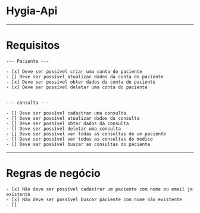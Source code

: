 # Hygia-Api

---
# Requisitos

    --- Paciente ---

    - [x] Deve ser possível criar uma conta do paciente
    - [] Deve ser possível atualizar dados da conta do paciente
    - [x] Deve ser possível obter dados da conta do paciente
    - [x] Deve ser possível deletar uma conta do paciente
 

    --- consulta ---

    - [] Deve ser possível cadastrar uma consulta
    - [] Deve ser possível atualizar dados da consulta
    - [] Deve ser possível obter dados da consulta
    - [] Deve ser possível deletar uma consulta
    - [] Deve ser possível ver todas as consultas de um paciente
    - [] Deve ser possível ver todas as consultas do medico
    - [] Deve ser possível buscar as consultas do paciente
---
# Regras de negócio
    - [x] Não deve ser possível cadastrar um paciente com nome ou email ja existente
    - [x] Não deve ser possível buscar paciente com nome não existente
    - [] 
